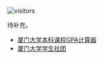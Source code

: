 ![visitors](https://visitor-badge.glitch.me/badge?page_id=rogerchenfz/XMU-Helper/tree/main/%E5%85%B6%E4%BB%96%E5%86%85%E5%AE%B9)

待补充。

- [厦门大学本科课程GPA计算器](http://cet.xmu.edu.cn/gpa/gpa.html)
- [厦门大学学生社团](https://github.com/rogerchenfz/XMU-Helper/blob/main/%E5%85%B6%E4%BB%96%E5%86%85%E5%AE%B9/%E7%A4%BE%E5%9B%A2.md)
